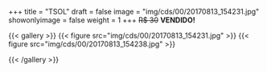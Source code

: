 +++
title = "TSOL"
draft = false
image = "img/cds/00/20170813_154231.jpg"
showonlyimage = false
weight = 1
+++
<span class="sold">~~R$ 30~~</span> **VENDIDO!**

<!--more-->


{{< gallery >}}
{{< figure src="img/cds/00/20170813_154231.jpg" >}}
{{< figure src="img/cds/00/20170813_154238.jpg" >}}

{{< /gallery >}}